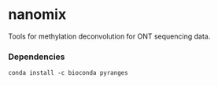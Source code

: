 # nanomix

Tools for methylation deconvolution for ONT sequencing data.

### Dependencies
`conda install -c bioconda pyranges`
